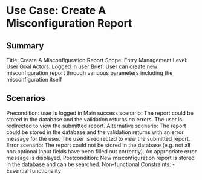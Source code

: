 # Use Case: Create A Misconfiguration Report

## Summary

Title: Create A Misconfiguration Report
Scope: Entry Management
Level: User Goal
Actors: Logged in user
Brief: User can create new misconfiguration report through variuous parameters including the misconfiguration itself

## Scenarios

Precondition: user is logged in
Main success scenario: The report could be stored in the database and the validation returns no errors. The user is redirected to view the submitted report.
Alternative scenario: The report could be stored in the database and the validation returns with an error message for the user. The user is redirected to view the submitted report.
Error scenario: The report could not be stored in the database (e.g. not all non optional input fields have been filled out correctly). An appropriate error message is displayed.
Postcondition: New misconfiguration report is stored in the database and can be searched.
Non-functional Constraints:
	- Essential functionality
